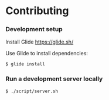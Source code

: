 # Contributing

### Development setup

Install Glide https://glide.sh/

Use Glide to install dependencies:

    $ glide install

### Run a development server locally

    $ ./script/server.sh
